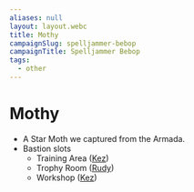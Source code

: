 ```yaml
---
aliases: null
layout: layout.webc
title: Mothy
campaignSlug: spelljammer-bebop
campaignTitle: Spelljammer Bebop
tags:
  - other
---
```

# Mothy

- A Star Moth we captured from the Armada.
- Bastion slots
	- Training Area ([Kez](pcs/kez-bardaux.md))
	- Trophy Room ([Rudy](pcs/refuge-unit-d3.md))
	- Workshop ([Kez](pcs/kez-bardaux.md))
